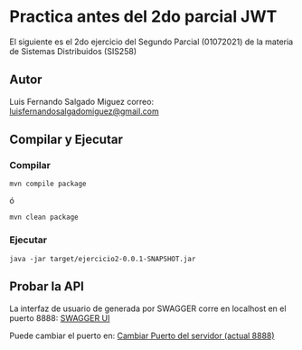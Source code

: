 # Practica antes del 2do parcial JWT

El siguiente es el 2do ejercicio del Segundo Parcial (01072021) de la materia de Sistemas Distribuidos (SIS258)

## Autor

Luis Fernando Salgado Miguez
correo: luisfernandosalgadomiguez@gmail.com

## Compilar y Ejecutar

### Compilar

```console
mvn compile package
```

ó

```console
mvn clean package
```

### Ejecutar

```console
java -jar target/ejercicio2-0.0.1-SNAPSHOT.jar
```

## Probar la API

La interfaz de usuario de generada por SWAGGER corre en localhost en el puerto 8888: [SWAGGER UI](http://localhost:8888/swagger-ui.html)

Puede cambiar el puerto en: [Cambiar Puerto del servidor (actual 8888)](./src/main/resources/application.properties)
